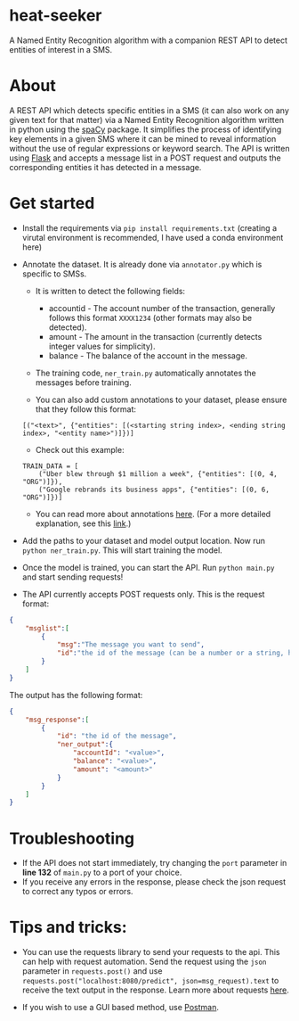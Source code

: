 # heat-seeker
A Named Entity Recognition algorithm with a companion REST API to detect entities of interest in a SMS. 


# About
A REST API which detects specific entities in a SMS (it can also work on any given text for that matter) via a Named Entity Recognition algorithm written in python using the [spaCy](https://spacy.io/) package. It simplifies the process of identifying key elements in a given SMS where it can be mined to reveal information without the use of regular expressions or keyword search. The API is written using [Flask](https://flask.palletsprojects.com/en/1.1.x/) and accepts a message list in a POST request and outputs the corresponding entities it has detected in a message.


# Get started
- Install the requirements via ```pip install requirements.txt```
(creating a virutal environment is recommended, I have used a conda environment here)

- Annotate the dataset. It is already done via ```annotator.py``` which is specific to SMSs. 
	- It is written to detect the following fields:
		- accountid - The account number of the transaction, generally follows this format `XXXX1234` (other formats may also be detected).
		- amount - The amount in the transaction (currently detects integer values for simplicity).
		- balance - The balance of the account in the message.

	- The training code, ```ner_train.py``` automatically annotates the messages before training.

	- You can also add custom annotations to your dataset, please ensure that they follow this format:
	```
	[("<text>", {"entities": [(<starting string index>, <ending string index>, "<entity name>")]})]
	```

	- Check out this example:
	```
	TRAIN_DATA = [
        ("Uber blew through $1 million a week", {"entities": [(0, 4, "ORG")]}),
        ("Google rebrands its business apps", {"entities": [(0, 6, "ORG")]})]
	```

	- You can read more about annotations [here](https://spacy.io/usage/training#training-simple-style).
	(For a more detailed explanation, see this [link](https://spacy.io/api/annotation#named-entities).)


- Add the paths to your dataset and model output location.
Now run ```python ner_train.py```. This will start training the model.


- Once the model is trained, you can start the API.
Run ```python main.py``` and start sending requests!


- The API currently accepts POST requests only. 
This is the request format:
```json
{
	"msglist":[
		{
			"msg":"The message you want to send",
			"id":"the id of the message (can be a number or a string, helps you keep track of the message)"
		}
	] 
}
```

The output has the following format:
```json
{
	"msg_response":[
		{
			"id": "the id of the message",
			"ner_output":{
				"accountId": "<value>",
				"balance": "<value>",
				"amount": "<amount>"
			}
		}
	]
}
```



# Troubleshooting
- If the API does not start immediately, try changing the `port` parameter in **line 132** of `main.py` to a port of your choice.
- If you receive any errors in the response, please check the json request to correct any typos or errors.   


# Tips and tricks:
- You can use the requests library to send your requests to the api. This can help with request automation. 
Send the request using the `json` parameter in `requests.post()` and use ```requests.post("localhost:8080/predict", json=msg_request).text``` to receive the text output in the response. Learn more about requests [here](https://requests.readthedocs.io/en/master/).

- If you wish to use a GUI based method, use [Postman](https://www.postman.com/).



